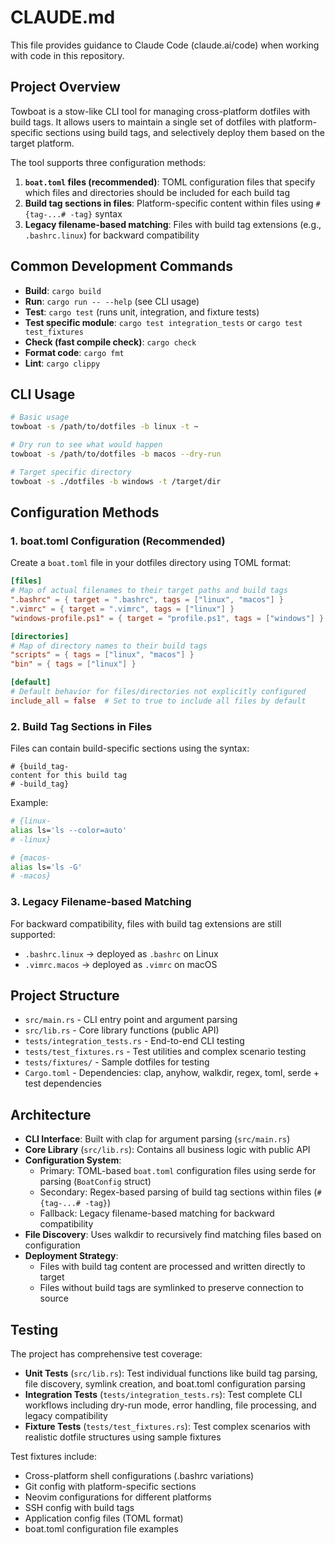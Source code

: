 # CLAUDE.md

This file provides guidance to Claude Code (claude.ai/code) when working with code in this repository.

## Project Overview

Towboat is a stow-like CLI tool for managing cross-platform dotfiles with build tags. It allows users to maintain a single set of dotfiles with platform-specific sections using build tags, and selectively deploy them based on the target platform.

The tool supports three configuration methods:
1. **`boat.toml` files (recommended)**: TOML configuration files that specify which files and directories should be included for each build tag
2. **Build tag sections in files**: Platform-specific content within files using `# {tag-...# -tag}` syntax
3. **Legacy filename-based matching**: Files with build tag extensions (e.g., `.bashrc.linux`) for backward compatibility

## Common Development Commands

- **Build**: `cargo build`
- **Run**: `cargo run -- --help` (see CLI usage)
- **Test**: `cargo test` (runs unit, integration, and fixture tests)
- **Test specific module**: `cargo test integration_tests` or `cargo test test_fixtures`
- **Check (fast compile check)**: `cargo check`
- **Format code**: `cargo fmt`
- **Lint**: `cargo clippy`

## CLI Usage

```bash
# Basic usage
towboat -s /path/to/dotfiles -b linux -t ~

# Dry run to see what would happen
towboat -s /path/to/dotfiles -b macos --dry-run

# Target specific directory
towboat -s ./dotfiles -b windows -t /target/dir
```

## Configuration Methods

### 1. boat.toml Configuration (Recommended)

Create a `boat.toml` file in your dotfiles directory using TOML format:

```toml
[files]
# Map of actual filenames to their target paths and build tags
".bashrc" = { target = ".bashrc", tags = ["linux", "macos"] }
".vimrc" = { target = ".vimrc", tags = ["linux"] }
"windows-profile.ps1" = { target = "profile.ps1", tags = ["windows"] }

[directories]
# Map of directory names to their build tags
"scripts" = { tags = ["linux", "macos"] }
"bin" = { tags = ["linux"] }

[default]
# Default behavior for files/directories not explicitly configured
include_all = false  # Set to true to include all files by default
```

### 2. Build Tag Sections in Files

Files can contain build-specific sections using the syntax:
```
# {build_tag-
content for this build tag
# -build_tag}
```

Example:
```bash
# {linux-
alias ls='ls --color=auto'
# -linux}

# {macos-
alias ls='ls -G'
# -macos}
```

### 3. Legacy Filename-based Matching

For backward compatibility, files with build tag extensions are still supported:
- `.bashrc.linux` → deployed as `.bashrc` on Linux
- `.vimrc.macos` → deployed as `.vimrc` on macOS

## Project Structure

- `src/main.rs` - CLI entry point and argument parsing
- `src/lib.rs` - Core library functions (public API)
- `tests/integration_tests.rs` - End-to-end CLI testing
- `tests/test_fixtures.rs` - Test utilities and complex scenario testing
- `tests/fixtures/` - Sample dotfiles for testing
- `Cargo.toml` - Dependencies: clap, anyhow, walkdir, regex, toml, serde + test dependencies

## Architecture

- **CLI Interface**: Built with clap for argument parsing (`src/main.rs`)
- **Core Library** (`src/lib.rs`): Contains all business logic with public API
- **Configuration System**:
  - Primary: TOML-based `boat.toml` configuration files using serde for parsing (`BoatConfig` struct)
  - Secondary: Regex-based parsing of build tag sections within files (`# {tag-...# -tag}`)
  - Fallback: Legacy filename-based matching for backward compatibility
- **File Discovery**: Uses walkdir to recursively find matching files based on configuration
- **Deployment Strategy**:
  - Files with build tag content are processed and written directly to target
  - Files without build tags are symlinked to preserve connection to source

## Testing

The project has comprehensive test coverage:

- **Unit Tests** (`src/lib.rs`): Test individual functions like build tag parsing, file discovery, symlink creation, and boat.toml configuration parsing
- **Integration Tests** (`tests/integration_tests.rs`): Test complete CLI workflows including dry-run mode, error handling, file processing, and legacy compatibility
- **Fixture Tests** (`tests/test_fixtures.rs`): Test complex scenarios with realistic dotfile structures using sample fixtures

Test fixtures include:
- Cross-platform shell configurations (.bashrc variations)
- Git config with platform-specific sections
- Neovim configurations for different platforms
- SSH config with build tags
- Application config files (TOML format)
- boat.toml configuration file examples